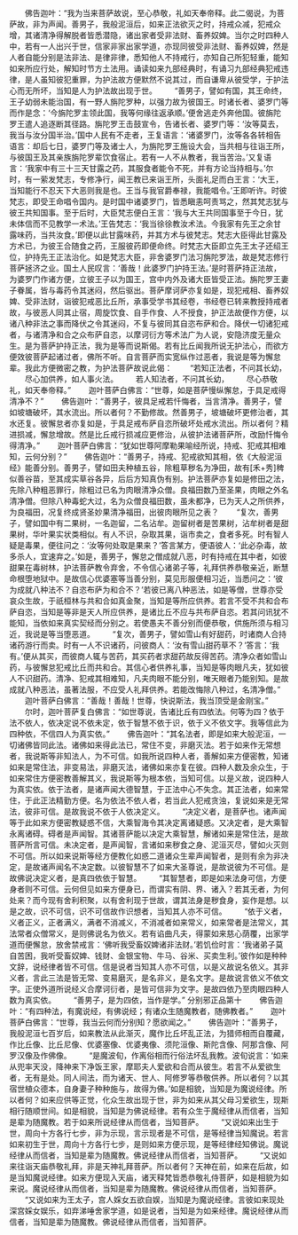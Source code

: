 <!-- { "loadSidebar": true } -->
　　佛告迦叶：“我为当来菩萨故说，至心恭敬，礼如天奉帝释。此二偈说，为菩萨故，非为声闻。善男子，我般泥洹后，如来正法欲灭之时，持戒众减，犯戒众增，其诸清净得解脱者皆悉潜隐，诸出家者受非法财、畜养奴婢。当尔之时四种人中，若有一人出兴于世，信家非家出家学道，亦现同彼受非法财、畜养奴婢，然是人者自能分别是法非法、是律非律，悉知他人不持戒行，亦知自己所犯轻重，能知如来所应行处，解知时节方土法用。诵读如来九部经典时，有诵习九部经典犯戒违律，是人虽知彼犯重罪，为护法故方便默然不说其过，而自谦卑从彼受学，于护法心而无所坏，当知是人为护法故出现于世。
　　“善男子，譬如有国，其王命终，王子幼弱未能治国，有一野人旃陀罗种，以强力故为彼国王。时诸长者、婆罗门等而作是念：‘今旃陀罗主领此国，我等何缘往返承顺。’便舍逃走外奔他国。彼旃陀罗王遣人追逐断其径路。旃陀罗王击鼓宣令，告诸长者、婆罗门等：‘汝等莫去，我当与汝分国半治。’国中人民有不走者，王复语言：‘诸婆罗门，汝等各各转相告语言：却后七日，婆罗门等及诸士人，为旃陀罗王施设大会，当共相与往诣王所，与彼国王及其亲族旃陀罗辈饮食宿止。若有一人不从教者，我当苦治。’又复语言：‘我家中有三十三天甘露之药，其服食者能令不死，并有方论当持相与。’尔时，有一萦发梵志，专修净行，闻王教已来诣王所，头面礼足而白王言：‘大王，当知能行不忍天下大恶则我是也。王当与我官爵奉禄，我能唱令。’王即听许。时彼梵志，即受王命唱令国内。是时国中诸婆罗门，皆悉瞋恚呵责骂之，然其梵志犹与彼王共知国事。至于后时，大臣梵志便白王言：‘我与大王共同国事至于今日，犹未体信而不见教学一术法。’王告梵志：‘我当徐徐教汝术法。今我家有先王之余甘露味药，当共汝食。’即便以此甘露味药，并其方术与彼梵志。梵志大臣得此甘露及方术已，为彼王合随食之药，王服彼药即便命终。时梵志大臣即立先王太子还绍王位，护持先王正法治化。如是梵志大臣，非舍婆罗门法习旃陀罗法，故是梵志修行菩萨拯济之业。国土人民叹言：‘善哉！此婆罗门护持王法。’是时菩萨持正法故，为婆罗门作诸方便，立彼王子以为国王，宫中内外及诸大臣皆受正法。旃陀罗王妻子眷属，皆与毒药令其迷闷，然后驱出。菩萨摩诃萨亦复如是，现犯戒相、畜养奴婢、受非法财，诣彼犯戒恶比丘所，承事受学书其经卷，书经卷已转来教授持戒者故，与彼恶人同其止宿，周旋饮食、自手作食、人不授食，护正法故便作方便，以诸八种非法之事而降伏之令其迷闷，不复与彼同其自恣布萨和合。降伏一切诸犯戒者，与诸清净和合之众布萨自恣，以摩诃衍方等术法广为人说，安隐济度无量众生。是为菩萨护持正法，我为是等而说斯偈。若有比丘闻我所说无护法心，而欲方便效彼菩萨起诸过者，佛所不听。自言菩萨而实宽纵作过恶者，我说是等为懈怠辈。我此方便微密之教，为护法菩萨故说此偈：
　　“若知正法者，不问其长幼，
　　尽心加供养，如人事火法。
　　若人知法者，不问其长幼，
　　尽心恭敬礼，如天奉帝释。”
　　迦叶菩萨白佛言：“世尊，如是菩萨慢纵懈怠，于具足戒得清净不？”
　　佛告迦叶：“善男子，彼具足戒若忏悔者，当言清净。善男子，譬如坡塘破坏，其水流出。所以者何？不勤修故。然善男子，坡塘破坏更修治者，其水还复。彼懈怠者亦复如是，于具足戒布萨自恣所破坏处戒水流出。所以者何？精进损减，懈怠增故。然是比丘戒行损减应更修治，从彼护法诸菩萨所，改励忏悔令得清净。”
　　迦叶菩萨白佛言：“犹如世尊阿摩勒果喻经所说，持戒、犯戒其相难知，云何分别？”
　　佛告迦叶：“善男子，持戒、犯戒欲知其相，依《大般泥洹经》能善分别。善男子，譬如田夫种植五谷，除粗草秽名为净田，故有[禾+秀]稗似善谷苗，至其成实草谷各异，后后方知真伪有别。护法菩萨亦复如是修田之法，先除八种粗恶罪行，除粗过已名为肉眼清净众僧。良福田数乃至圣果，肉眼之外名清净僧。但除八种毒蛇大过，名为众僧良福田数，虽未都净，已为天人之所供养，为良福田，况复终成贤圣妙果清净福田，出彼肉眼所见之表？
　　“复次，善男子，譬如国中有二果树，一名迦留，二名沾牟。迦留树者是苦果树，沾牟树者是甜果树，华叶果实状类相似。有人不识，杂取其果，诣市卖之，食者多死。时有智人疑是毒果，便往问之：‘汝等何处取是果来？’答言某方，便语彼人：‘此必杂毒，故多杀人，宜速弃之。’如是，善男子，懈怠之僧成就八恶，时有持戒在其中者，如彼甜果在毒树林，护法菩萨教令弃舍，不令信心诸弟子等，礼拜供养恭敬亲近，断慧命根堕地狱中。是故信心优婆塞等当善分别，莫见形服便相习近，当悉问之：‘彼为成就八种法不？自恣布萨为和合不？’若彼已离八种恶法，如是等僧，世尊亦受哀众生故，于祇桓林与共和合如真金聚，当知是等所应供养。若言不受不共和合布萨自恣，当知是等非是天人所应供养，是诸比丘不应与共布萨自恣。若其问讯犹不能知，当依如来真实契经而分别之。若使愚夫不善分别而便恭敬，供施所须与相习近，我说是等当堕恶道。
　　“复次，善男子，譬如雪山有好甜药，时诸商人合持诸药游行而卖。时有一人不识诸药，问彼商人：‘汝有雪山甜药草不？’答言：‘我有。’便从其买，而彼商人辄与苦药，其买药者求甜药故反得苦药。清净众者如雪山药，与彼懈怠犯戒比丘而共和合。其信心者供养礼事，当知是等肉眼凡夫，犹如彼人不识甜药。清净、犯戒其相难知，凡夫肉眼不能分别，唯天眼者乃能别知。是故成就八种恶法，虽著法服，不应受人礼拜供养。若能改悔除八种过，名清净僧。”
　　迦叶菩萨白佛言：“善哉！善哉！世尊，快说斯法，我当顶受是金刚宝。”
　　尔时，迦叶菩萨复白佛言：“如世尊说，告诸比丘有四依法。何等为四？依于法不依人，依决定说不依未定，依于智慧不依于识，依于义不依文字。我等信此为四种依，不信四人为真实依。”
　　佛告迦叶：“其名法者，即是如来大般泥洹，一切诸佛皆同此法。诸佛如来得此法已，常住不变，非磨灭法。若于如来作无常想者，我说斯等非知法人，为不可信。如我所说四种人者，善解如来方便密教，知诸如来是常住法，非变易法，非磨灭法，诸佛如来亦复在彼。四种人数及余众生，于如来常住方便密教善解其义，我说斯等为根本依，当知可信。以是义故，说四种人为真实依。依于法者，是诸声闻大德智慧，于正法中心不失念。其正法者，如来常住，于此正法精勤方便。名为依法不依人者，若当此人犯戒贪浊，复说如来是无常法，彼非可信。是故我说不依于人依决定义。
　　“决定义者，是菩萨也。诸声闻等于此如来方便密教疑惑不信，大乘智海令其决定离诸疑惑。又决定者，是大乘智永离诸碍。碍者是声闻智。其诸菩萨能以决定大乘智慧，解诸如来是常住法，是故菩萨所言可信。未决定者，是声闻智，言诸如来秽食之身、泥洹灭尽，譬如火灭则不可信。所以如来说斯等经方便教化如惑二道诸众生辈声闻智者，是则有余为非决定，是故诸声闻名不决定数。以彼智慧不了如来大圣尊说，是故说彼为不可信。是故佛说决定义者，是真四依依于智慧。
　　“其智慧者，即是如来法身可信，方便身者则不可信。云何但见如来方便身已，而谓实有阴、界、诸入？若其无者，为何处来？而今现有舍利积聚，以有舍利现于世故，谓其法身是秽食身，妄作是想。以是之故，识不可信，识不可信故作识想者，当知其人亦不可信。
　　“依于义者，义者正义，正者满义，满者不消减义，不消减者如来常义，如来常者是法常义，其法常者众僧常义，是则佛说名为依义。若有谄曲凡夫，得蒙如来慈心荫覆，出家学道而便懈怠，放舍禁戒言：‘佛听我受畜奴婢诸非法财。’若饥俭时言：‘我诸弟子莫自苦困，我听受畜奴婢、钱财、金银宝物、牛马、谷米、买卖生利。’彼作如是种种文辞，说经律者皆不可信。信是说者当知其人亦不可信，以是义故说名依义。其非义者，言此三法是皆无常、变易磨灭，是名非义，是名文字。是故说言依义不依文字。正使外道所说经义合摩诃衍者，是皆可信非为文字。是故四依乃至肉眼四种人数为真实依。
　　“善男子，是为四依，当作是学。”
分别邪正品第十
　　佛告迦叶：“有四种法，有魔说经，有佛说经；有诸众生随魔教者，随佛教者。”
　　迦叶菩萨白佛言：“世尊，我当云何而分别知？愿欲闻之。”
　　佛告迦叶：“善男子，我般泥洹七百岁后，如来教法从此渐灭，魔作比丘坏乱正法，为猎师相而自覆藏，作比丘像、比丘尼像、优婆塞像、优婆夷像、须陀洹像、斯陀含像、阿那含像、阿罗汉像及作佛像。
　　“是魔波旬，作离俗相而行俗法坏乱我教。波旬说言：‘如来从兜率天没，降神来下净饭王家，摩耶夫人爱欲和合而从彼生。若言不从爱欲生者，无有是处。同人间法，而为诸天、世人、阿修罗等恭敬供养。所以者何？以其宿世植众德本，自身妻子种种施与，故得为佛。’如是相貌，当知是为魔说经律。所以者何？如来应供等正觉，化众生故出现于世，非为如来从其父母习爱欲生，现斯相行随顺世间。如是相貌，当知是为佛说经律。若有众生于魔经律从而信者，当知是辈为随魔教。若于如来所说经律从而信者，当知菩萨。
　　“又说如来出生于世，周向十方各行七步，非为示现，言示现者是不可信，是等经律当知魔说。若言如来初生于世，周向十方各行七步，是则如来方便示现，是等经律经知佛说。魔说经律从而信者，当知是辈为随魔教。佛说经律从而信者，当知菩萨。
　　“又说如来往诣天庙恭敬礼拜，非是天神礼拜菩萨。所以者何？天神在前，如来在后故，如是当知魔说经律。如来方便现入天庙，诸天释梵皆悉恭敬礼侍菩萨，如是相貌为如来说。魔说经律从而信者，当知是辈为随魔教。佛说经律从而信者，当知菩萨。
　　“又说如来为王太子，宫人婇女五欲自娱，当知是为魔说经律。言彼如来现处深宫婇女娱乐，如弃涕唾舍家学道，如是说者，当知是为如来经律。魔说经律从而信者，当知是辈为随魔教。佛说经律从而信者，当知菩萨。
